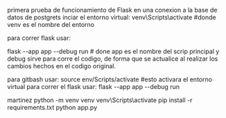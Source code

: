 primera prueba de funcionamiento de Flask en una conexion a la base de datos de postgrets
inciar el entorno virtual:
venv\Scripts\activate #donde venv es el nombre del entorno

para correr flask usar:

flask --app app --debug run # done app es el nombre del scrip principal y debug sirve para corre el codigo, de forma que se actualice al realizar los cambios hechos en el codigo original.

para gitbash usar:
source env/Scripts/activate     #esto activara el entorno virtual
para correr el flask usar:
flask --app app --debug run


martinez
python -m venv venv
venv\Scripts\activate
pip install -r requirements.txt
python app.py